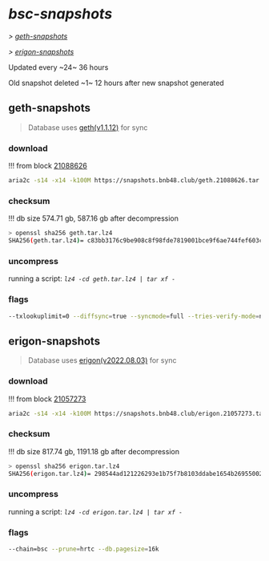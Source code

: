 # *bsc-snapshots*


*\> [geth-snapshots](#geth-snapshots)*

*\> [erigon-snapshots](#erigon-snapshots)*

Updated every ~24~ 36 hours

Old snapshot deleted ~1~ 12 hours after new snapshot generated

## geth-snapshots


> Database uses [geth(v1.1.12)](https://github.com/bnb-chain/bsc/releases/tag/v1.1.12) for sync


### download

<!-- begin_geth -->

!!! from block [21088626](https://bscscan.com/block/21088626)
```bash
aria2c -s14 -x14 -k100M https://snapshots.bnb48.club/geth.21088626.tar.lz4 -o geth.tar.lz4
```


### checksum


!!! db size 574.71 gb, 587.16 gb after decompression
```bash
> openssl sha256 geth.tar.lz4
SHA256(geth.tar.lz4)= c83bb3176c9be908c8f98fde7819001bce9f6ae744fef603ce9266bb04586982
```

<!-- end_geth -->

### uncompress


running a script: _`lz4 -cd geth.tar.lz4 | tar xf -`_


### flags


```bash
--txlookuplimit=0 --diffsync=true --syncmode=full --tries-verify-mode=none --pruneancient=true --diffblock=5000
```


## erigon-snapshots


> Database uses [erigon(v2022.08.03)](https://github.com/ledgerwatch/erigon/releases/tag/v2022.08.03) for sync


### download

<!-- begin_erigon -->

!!! from block [21057273](https://bscscan.com/block/21057273)
```bash
aria2c -s14 -x14 -k100M https://snapshots.bnb48.club/erigon.21057273.tar.lz4 -o erigon.tar.lz4
```


### checksum


!!! db size 817.74 gb, 1191.18 gb after decompression
```bash
> openssl sha256 erigon.tar.lz4
SHA256(erigon.tar.lz4)= 298544ad121226293e1b75f7b8103ddabe1654b269550022a3352364ca03cae4
```

<!-- end_erigon -->

### uncompress


running a script: _`lz4 -cd erigon.tar.lz4 | tar xf -`_


### flags


```bash
--chain=bsc --prune=hrtc --db.pagesize=16k
```
